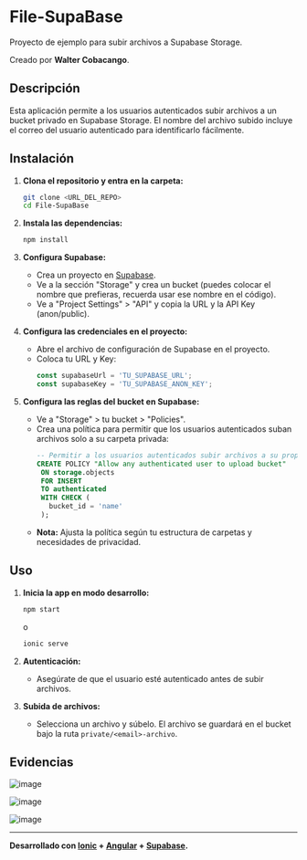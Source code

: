 # File-SupaBase

Proyecto de ejemplo para subir archivos a Supabase Storage. 

Creado por **Walter Cobacango**.

## Descripción

Esta aplicación permite a los usuarios autenticados subir archivos a un bucket privado en Supabase Storage. El nombre del archivo subido incluye el correo del usuario autenticado para identificarlo fácilmente.



## Instalación

1. **Clona el repositorio y entra en la carpeta:**
   ```bash
   git clone <URL_DEL_REPO>
   cd File-SupaBase
   ```

2. **Instala las dependencias:**
   ```bash
   npm install
   ```

3. **Configura Supabase:**
   - Crea un proyecto en [Supabase](https://app.supabase.com/).
   - Ve a la sección "Storage" y crea un bucket (puedes colocar el nombre que prefieras, recuerda usar ese nombre en el código).
   - Ve a "Project Settings" > "API" y copia la URL y la API Key (anon/public).

4. **Configura las credenciales en el proyecto:**
   - Abre el archivo de configuración de Supabase en el proyecto.
   - Coloca tu URL y Key:
     ```ts
     const supabaseUrl = 'TU_SUPABASE_URL';
     const supabaseKey = 'TU_SUPABASE_ANON_KEY';
     ```

5. **Configura las reglas del bucket en Supabase:**
   - Ve a "Storage" > tu bucket > "Policies".
   - Crea una política para permitir que los usuarios autenticados suban archivos solo a su carpeta privada:
     ```sql
     -- Permitir a los usuarios autenticados subir archivos a su propia carpeta
     CREATE POLICY "Allow any authenticated user to upload bucket"
      ON storage.objects
      FOR INSERT
      TO authenticated 
      WITH CHECK (
        bucket_id = 'name'
      );
     ```
   - **Nota:** Ajusta la política según tu estructura de carpetas y necesidades de privacidad.

## Uso

1. **Inicia la app en modo desarrollo:**
   ```bash
   npm start
   ```
   o
   ```bash
   ionic serve
   ```

2. **Autenticación:**
   - Asegúrate de que el usuario esté autenticado antes de subir archivos.

3. **Subida de archivos:**
   - Selecciona un archivo y súbelo. El archivo se guardará en el bucket bajo la ruta `private/<email>-archivo`.

## Evidencias

![image](https://github.com/user-attachments/assets/ef4918e0-3801-4572-81ee-5ad42f25c98d)


![image](https://github.com/user-attachments/assets/80d2a9b3-e466-4eb9-ae06-ae83ea22bfd9)


![image](https://github.com/user-attachments/assets/678649bf-b383-4a0d-b200-15d6ccf80272)


---

**Desarrollado con [Ionic](https://ionicframework.com/) + [Angular](https://angular.io/) + [Supabase](https://supabase.com/).**
